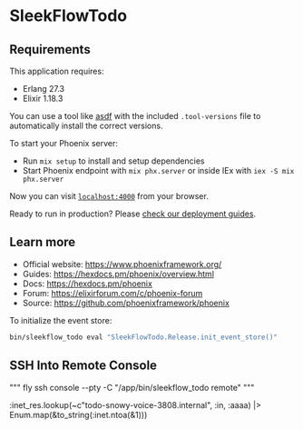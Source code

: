 # SleekFlowTodo
## Requirements

This application requires:
- Erlang 27.3
- Elixir 1.18.3

You can use a tool like [asdf](https://asdf-vm.com/) with the included `.tool-versions` file to automatically install the correct versions.

To start your Phoenix server:

  * Run `mix setup` to install and setup dependencies
  * Start Phoenix endpoint with `mix phx.server` or inside IEx with `iex -S mix phx.server`

Now you can visit [`localhost:4000`](http://localhost:4000) from your browser.

Ready to run in production? Please [check our deployment guides](https://hexdocs.pm/phoenix/deployment.html).

## Learn more

  * Official website: https://www.phoenixframework.org/
  * Guides: https://hexdocs.pm/phoenix/overview.html
  * Docs: https://hexdocs.pm/phoenix
  * Forum: https://elixirforum.com/c/phoenix-forum
  * Source: https://github.com/phoenixframework/phoenix



To initialize the event store:

```bash
bin/sleekflow_todo eval "SleekFlowTodo.Release.init_event_store()"
```

## SSH Into Remote Console
"""
fly ssh console --pty -C "/app/bin/sleekflow_todo remote"
"""

:inet_res.lookup(~c"todo-snowy-voice-3808.internal", :in, :aaaa) |> Enum.map(&to_string(:inet.ntoa(&1)))
